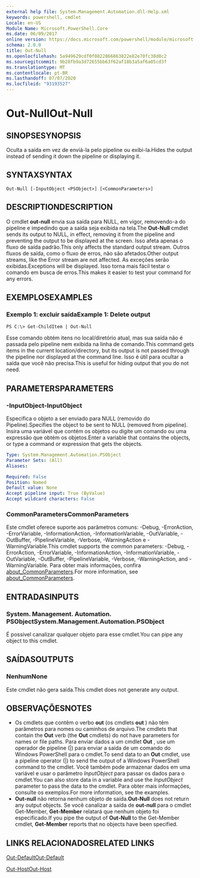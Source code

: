 ```yaml
---
external help file: System.Management.Automation.dll-Help.xml
keywords: powershell, cmdlet
Locale: en-US
Module Name: Microsoft.PowerShell.Core
ms.date: 06/09/2017
online version: https://docs.microsoft.com/powershell/module/microsoft.powershell.core/out-null?view=powershell-5.1&WT.mc_id=ps-gethelp
schema: 2.0.0
title: Out-Null
ms.openlocfilehash: 5a949629cdf0f0822866863822e82e70fc38d8c2
ms.sourcegitcommit: 9b28fb9a3d72655bb63f62af18b3a5af6a05cd3f
ms.translationtype: MT
ms.contentlocale: pt-BR
ms.lasthandoff: 07/07/2020
ms.locfileid: "93193527"
---
```

# <span data-ttu-id="b5612-103">Out-Null</span><span class="sxs-lookup"><span data-stu-id="b5612-103">Out-Null</span></span>

## <span data-ttu-id="b5612-104">SINOPSE</span><span class="sxs-lookup"><span data-stu-id="b5612-104">SYNOPSIS</span></span>
<span data-ttu-id="b5612-105">Oculta a saída em vez de enviá-la pelo pipeline ou exibi-la.</span><span class="sxs-lookup"><span data-stu-id="b5612-105">Hides the output instead of sending it down the pipeline or displaying it.</span></span>

## <span data-ttu-id="b5612-106">SYNTAX</span><span class="sxs-lookup"><span data-stu-id="b5612-106">SYNTAX</span></span>

```
Out-Null [-InputObject <PSObject>] [<CommonParameters>]
```

## <span data-ttu-id="b5612-107">DESCRIPTION</span><span class="sxs-lookup"><span data-stu-id="b5612-107">DESCRIPTION</span></span>
<span data-ttu-id="b5612-108">O cmdlet **out-null** envia sua saída para NULL, em vigor, removendo-a do pipeline e impedindo que a saída seja exibida na tela.</span><span class="sxs-lookup"><span data-stu-id="b5612-108">The **Out-Null** cmdlet sends its output to NULL, in effect, removing it from the pipeline and preventing the output to be displayed at the screen.</span></span> <span data-ttu-id="b5612-109">Isso afeta apenas o fluxo de saída padrão.</span><span class="sxs-lookup"><span data-stu-id="b5612-109">This only affects the standard output stream.</span></span>
<span data-ttu-id="b5612-110">Outros fluxos de saída, como o fluxo de erros, não são afetados.</span><span class="sxs-lookup"><span data-stu-id="b5612-110">Other output streams, like the Error stream are not affected.</span></span> <span data-ttu-id="b5612-111">As exceções serão exibidas.</span><span class="sxs-lookup"><span data-stu-id="b5612-111">Exceptions will be displayed.</span></span> <span data-ttu-id="b5612-112">Isso torna mais fácil testar o comando em busca de erros.</span><span class="sxs-lookup"><span data-stu-id="b5612-112">This makes it easier to test your command for any errors.</span></span>

## <span data-ttu-id="b5612-113">EXEMPLOS</span><span class="sxs-lookup"><span data-stu-id="b5612-113">EXAMPLES</span></span>

### <span data-ttu-id="b5612-114">Exemplo 1: excluir saída</span><span class="sxs-lookup"><span data-stu-id="b5612-114">Example 1: Delete output</span></span>

```
PS C:\> Get-ChildItem | Out-Null
```

<span data-ttu-id="b5612-115">Esse comando obtém itens no local/diretório atual, mas sua saída não é passada pelo pipeline nem exibida na linha de comando.</span><span class="sxs-lookup"><span data-stu-id="b5612-115">This command gets items in the current location/directory, but its output is not passed through the pipeline nor displayed at the command line.</span></span>
<span data-ttu-id="b5612-116">Isso é útil para ocultar a saída que você não precisa.</span><span class="sxs-lookup"><span data-stu-id="b5612-116">This is useful for hiding output that you do not need.</span></span>

## <span data-ttu-id="b5612-117">PARAMETERS</span><span class="sxs-lookup"><span data-stu-id="b5612-117">PARAMETERS</span></span>

### <span data-ttu-id="b5612-118">-InputObject</span><span class="sxs-lookup"><span data-stu-id="b5612-118">-InputObject</span></span>
<span data-ttu-id="b5612-119">Especifica o objeto a ser enviado para NULL (removido do Pipeline).</span><span class="sxs-lookup"><span data-stu-id="b5612-119">Specifies the object to be sent to NULL (removed from pipeline).</span></span>
<span data-ttu-id="b5612-120">Insira uma variável que contém os objetos ou digite um comando ou uma expressão que obtém os objetos.</span><span class="sxs-lookup"><span data-stu-id="b5612-120">Enter a variable that contains the objects, or type a command or expression that gets the objects.</span></span>

```yaml
Type: System.Management.Automation.PSObject
Parameter Sets: (All)
Aliases:

Required: False
Position: Named
Default value: None
Accept pipeline input: True (ByValue)
Accept wildcard characters: False
```

### <span data-ttu-id="b5612-121">CommonParameters</span><span class="sxs-lookup"><span data-stu-id="b5612-121">CommonParameters</span></span>
<span data-ttu-id="b5612-122">Este cmdlet oferece suporte aos parâmetros comuns: -Debug, -ErrorAction, -ErrorVariable, -InformationAction, -InformationVariable, -OutVariable, -OutBuffer, -PipelineVariable, -Verbose, -WarningAction e -WarningVariable.</span><span class="sxs-lookup"><span data-stu-id="b5612-122">This cmdlet supports the common parameters: -Debug, -ErrorAction, -ErrorVariable, -InformationAction, -InformationVariable, -OutVariable, -OutBuffer, -PipelineVariable, -Verbose, -WarningAction, and -WarningVariable.</span></span> <span data-ttu-id="b5612-123">Para obter mais informações, confira [about_CommonParameters](https://go.microsoft.com/fwlink/?LinkID=113216).</span><span class="sxs-lookup"><span data-stu-id="b5612-123">For more information, see [about_CommonParameters](https://go.microsoft.com/fwlink/?LinkID=113216).</span></span>

## <span data-ttu-id="b5612-124">ENTRADAS</span><span class="sxs-lookup"><span data-stu-id="b5612-124">INPUTS</span></span>

### <span data-ttu-id="b5612-125">System. Management. Automation. PSObject</span><span class="sxs-lookup"><span data-stu-id="b5612-125">System.Management.Automation.PSObject</span></span>
<span data-ttu-id="b5612-126">É possível canalizar qualquer objeto para esse cmdlet.</span><span class="sxs-lookup"><span data-stu-id="b5612-126">You can pipe any object to this cmdlet.</span></span>

## <span data-ttu-id="b5612-127">SAÍDAS</span><span class="sxs-lookup"><span data-stu-id="b5612-127">OUTPUTS</span></span>

### <span data-ttu-id="b5612-128">Nenhum</span><span class="sxs-lookup"><span data-stu-id="b5612-128">None</span></span>
<span data-ttu-id="b5612-129">Este cmdlet não gera saída.</span><span class="sxs-lookup"><span data-stu-id="b5612-129">This cmdlet does not generate any output.</span></span>

## <span data-ttu-id="b5612-130">OBSERVAÇÕES</span><span class="sxs-lookup"><span data-stu-id="b5612-130">NOTES</span></span>

* <span data-ttu-id="b5612-131">Os cmdlets que contêm o verbo **out** (os cmdlets **out** ) não têm parâmetros para nomes ou caminhos de arquivo.</span><span class="sxs-lookup"><span data-stu-id="b5612-131">The cmdlets that contain the **Out** verb (the **Out** cmdlets) do not have parameters for names or file paths.</span></span> <span data-ttu-id="b5612-132">Para enviar dados a um cmdlet **Out** , use um operador de pipeline (|) para enviar a saída de um comando do Windows PowerShell para o cmdlet.</span><span class="sxs-lookup"><span data-stu-id="b5612-132">To send data to an **Out** cmdlet, use a pipeline operator (|) to send the output of a Windows PowerShell command to the cmdlet.</span></span> <span data-ttu-id="b5612-133">Você também pode armazenar dados em uma variável e usar o parâmetro *InputObject* para passar os dados para o cmdlet.</span><span class="sxs-lookup"><span data-stu-id="b5612-133">You can also store data in a variable and use the *InputObject* parameter to pass the data to the cmdlet.</span></span> <span data-ttu-id="b5612-134">Para obter mais informações, consulte os exemplos.</span><span class="sxs-lookup"><span data-stu-id="b5612-134">For more information, see the examples.</span></span>
* <span data-ttu-id="b5612-135">**Out-null** não retorna nenhum objeto de saída.</span><span class="sxs-lookup"><span data-stu-id="b5612-135">**Out-Null** does not return any output objects.</span></span> <span data-ttu-id="b5612-136">Se você canalizar a saída de **out-null** para o cmdlet Get-Member, **Get-Member** relatará que nenhum objeto foi especificado.</span><span class="sxs-lookup"><span data-stu-id="b5612-136">If you pipe the output of **Out-Null** to the Get-Member cmdlet, **Get-Member** reports that no objects have been specified.</span></span>

## <span data-ttu-id="b5612-137">LINKS RELACIONADOS</span><span class="sxs-lookup"><span data-stu-id="b5612-137">RELATED LINKS</span></span>

[<span data-ttu-id="b5612-138">Out-Default</span><span class="sxs-lookup"><span data-stu-id="b5612-138">Out-Default</span></span>](Out-Default.md)

[<span data-ttu-id="b5612-139">Out-Host</span><span class="sxs-lookup"><span data-stu-id="b5612-139">Out-Host</span></span>](Out-Host.md)
